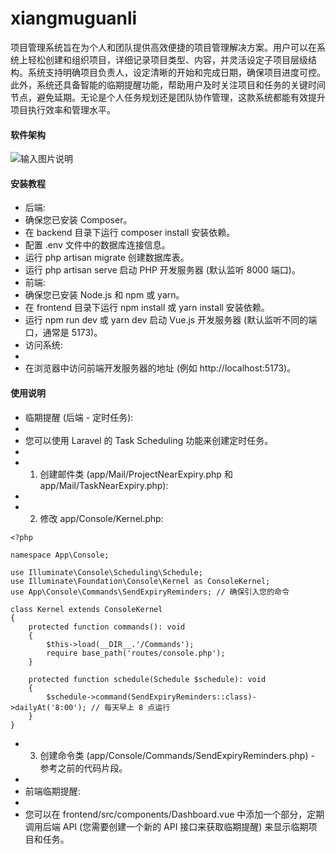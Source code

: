 # xiangmuguanli
项目管理系统旨在为个人和团队提供高效便捷的项目管理解决方案。用户可以在系统上轻松创建和组织项目，详细记录项目类型、内容，并灵活设定子项目层级结构。系统支持明确项目负责人，设定清晰的开始和完成日期，确保项目进度可控。此外，系统还具备智能的临期提醒功能，帮助用户及时关注项目和任务的关键时间节点，避免延期。无论是个人任务规划还是团队协作管理，这款系统都能有效提升项目执行效率和管理水平。
#### 软件架构
![输入图片说明](https://foruda.gitee.com/images/1742215888257689773/dff3179f_1982398.png "屏幕截图")


#### 安装教程

- 后端:
- 确保您已安装 Composer。
- 在 backend 目录下运行 composer install 安装依赖。
- 配置 .env 文件中的数据库连接信息。
- 运行 php artisan migrate 创建数据库表。
- 运行 php artisan serve 启动 PHP 开发服务器 (默认监听 8000 端口)。
- 前端:
- 确保您已安装 Node.js 和 npm 或 yarn。
- 在 frontend 目录下运行 npm install 或 yarn install 安装依赖。   
- 运行 npm run dev 或 yarn dev 启动 Vue.js 开发服务器 (默认监听不同的端口，通常是 5173)。
- 访问系统:
- 
- 在浏览器中访问前端开发服务器的地址 (例如 http://localhost:5173)。


#### 使用说明

- 临期提醒 (后端 - 定时任务):
- 
- 您可以使用 Laravel 的 Task Scheduling 功能来创建定时任务。
- 
- 1. 创建邮件类 (app/Mail/ProjectNearExpiry.php 和 app/Mail/TaskNearExpiry.php):
- 
- 2. 修改 app/Console/Kernel.php:



```
<?php

namespace App\Console;

use Illuminate\Console\Scheduling\Schedule;
use Illuminate\Foundation\Console\Kernel as ConsoleKernel;
use App\Console\Commands\SendExpiryReminders; // 确保引入您的命令

class Kernel extends ConsoleKernel
{
    protected function commands(): void
    {
        $this->load(__DIR__.'/Commands');
        require base_path('routes/console.php');
    }

    protected function schedule(Schedule $schedule): void
    {
        $schedule->command(SendExpiryReminders::class)->dailyAt('8:00'); // 每天早上 8 点运行
    }
}
```

- 3. 创建命令类 (app/Console/Commands/SendExpiryReminders.php) - 参考之前的代码片段。
- 
- 前端临期提醒:
- 
- 您可以在 frontend/src/components/Dashboard.vue 中添加一个部分，定期调用后端 API (您需要创建一个新的 API 接口来获取临期提醒) 来显示临期项目和任务。
